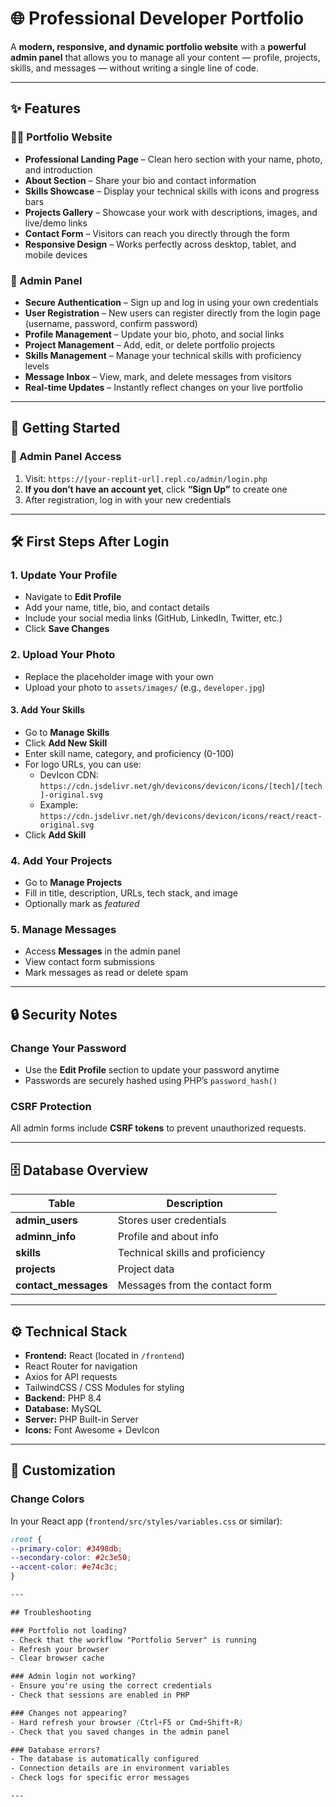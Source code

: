 # 🌐 Professional Developer Portfolio

A **modern, responsive, and dynamic portfolio website** with a **powerful admin panel** that allows you to manage all your content — profile, projects, skills, and messages — without writing a single line of code.

---

## ✨ Features

### 🧑‍💻 Portfolio Website
- **Professional Landing Page** – Clean hero section with your name, photo, and introduction  
- **About Section** – Share your bio and contact information  
- **Skills Showcase** – Display your technical skills with icons and progress bars  
- **Projects Gallery** – Showcase your work with descriptions, images, and live/demo links  
- **Contact Form** – Visitors can reach you directly through the form  
- **Responsive Design** – Works perfectly across desktop, tablet, and mobile devices  

### 🔐 Admin Panel
- **Secure Authentication** – Sign up and log in using your own credentials  
- **User Registration** – New users can register directly from the login page (username, password, confirm password)  
- **Profile Management** – Update your bio, photo, and social links  
- **Project Management** – Add, edit, or delete portfolio projects  
- **Skills Management** – Manage your technical skills with proficiency levels  
- **Message Inbox** – View, mark, and delete messages from visitors  
- **Real-time Updates** – Instantly reflect changes on your live portfolio  

---

## 🚀 Getting Started

### 🧭 Admin Panel Access
1. Visit: `https://[your-replit-url].repl.co/admin/login.php`  
2. **If you don’t have an account yet**, click **“Sign Up”** to create one  
3. After registration, log in with your new credentials  

---

## 🛠️ First Steps After Login

### 1. Update Your Profile
- Navigate to **Edit Profile**
- Add your name, title, bio, and contact details
- Include your social media links (GitHub, LinkedIn, Twitter, etc.)
- Click **Save Changes**

### 2. Upload Your Photo
- Replace the placeholder image with your own
- Upload your photo to `assets/images/` (e.g., `developer.jpg`)

#### 3. Add Your Skills
- Go to **Manage Skills**
- Click **Add New Skill**
- Enter skill name, category, and proficiency (0-100)
- For logo URLs, you can use:
  - DevIcon CDN: `https://cdn.jsdelivr.net/gh/devicons/devicon/icons/[tech]/[tech]-original.svg`
  - Example: `https://cdn.jsdelivr.net/gh/devicons/devicon/icons/react/react-original.svg`
- Click **Add Skill**


### 4. Add Your Projects
- Go to **Manage Projects**
- Fill in title, description, URLs, tech stack, and image
- Optionally mark as *featured*

### 5. Manage Messages
- Access **Messages** in the admin panel
- View contact form submissions
- Mark messages as read or delete spam  

---

## 🔒 Security Notes

### Change Your Password
- Use the **Edit Profile** section to update your password anytime  
- Passwords are securely hashed using PHP’s `password_hash()`  

### CSRF Protection
All admin forms include **CSRF tokens** to prevent unauthorized requests.

---

## 🗄️ Database Overview

| Table | Description |
|--------|--------------|
| **admin_users** | Stores user credentials |
| **adminn_info** | Profile and about info |
| **skills** | Technical skills and proficiency |
| **projects** | Project data |
| **contact_messages** | Messages from the contact form |

---

## ⚙️ Technical Stack

- **Frontend:** React (located in `/frontend`)  
- React Router for navigation  
- Axios for API requests  
- TailwindCSS / CSS Modules for styling  
- **Backend:** PHP 8.4  
- **Database:** MySQL  
- **Server:** PHP Built-in Server  
- **Icons:** Font Awesome + DevIcon  

---

## 🎨 Customization

### Change Colors
In your React app (`frontend/src/styles/variables.css` or similar):
```css
:root {
--primary-color: #3498db;
--secondary-color: #2c3e50;
--accent-color: #e74c3c;
}

---

## Troubleshooting

### Portfolio not loading?
- Check that the workflow "Portfolio Server" is running
- Refresh your browser
- Clear browser cache

### Admin login not working?
- Ensure you're using the correct credentials
- Check that sessions are enabled in PHP

### Changes not appearing?
- Hard refresh your browser (Ctrl+F5 or Cmd+Shift+R)
- Check that you saved changes in the admin panel

### Database errors?
- The database is automatically configured
- Connection details are in environment variables
- Check logs for specific error messages

---



